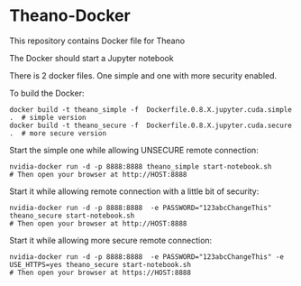 # Theano-Docker

This repository contains Docker file for Theano

The Docker should start a Jupyter notebook

There is 2 docker files. One simple and one with more security enabled.

To build the Docker:

    docker build -t theano_simple -f  Dockerfile.0.8.X.jupyter.cuda.simple .  # simple version
    docker build -t theano_secure -f  Dockerfile.0.8.X.jupyter.cuda.secure .  # more secure version

Start the simple one while allowing UNSECURE remote connection:

    nvidia-docker run -d -p 8888:8888 theano_simple start-notebook.sh
    # Then open your browser at http://HOST:8888

Start it while allowing remote connection with a little bit of security:

    nvidia-docker run -d -p 8888:8888  -e PASSWORD="123abcChangeThis" theano_secure start-notebook.sh
    # Then open your browser at http://HOST:8888

Start it while allowing more secure remote connection:

    nvidia-docker run -d -p 8888:8888  -e PASSWORD="123abcChangeThis" -e USE_HTTPS=yes theano_secure start-notebook.sh
    # Then open your browser at https://HOST:8888
